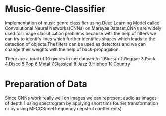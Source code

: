 # Music-Genre-Classifier 

Implementation of music genre classifier using Deep Learning Model called Convolutional Neural Networks(CNNs) on Marsyas Dataset,CNNs are widely used for image classification problems because with the help of filters we can try to identify lines which further identifies shapes which leads to the detection of objects.The filters can be used as detectors and we can change their weights with the help of back-propagation.

There are a total of 10 genres in the dataset:/n
1.Blues/n
2.Reggae
3.Rock
4.Disco
5.Pop
6.Metal
7.Classical
8.Jazz
9.Hiphop
10.Country

# Preparation of Data

Since CNNs work really well on images we can represent audio as  images of depth 1 using spectrogram by applying short time fourier transformation or by using MFCCS(mel frequency cepstrul coeffecients)
